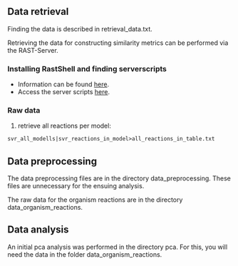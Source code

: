 Data retrieval
--------------
Finding the data is described in retrieval_data.txt.

Retrieving the data for constructing similarity metrics can be performed via the RAST-Server.

### Installing RastShell and finding serverscripts
* Information can be found [here](http://blog.theseed.org/servers/). 
* Access the server scripts [here](http://pubseed.theseed.org/sapling/server.cgi?pod=ServerScripts). 

### Raw data
1. retrieve all reactions per model: 
```perl
svr_all_modells|svr_reactions_in_model>all_reactions_in_table.txt
```

Data preprocessing
-------------------
The data preprocessing files are in the directory data_preprocessing. 
These files are unnecessary for the ensuing analysis. 

The raw data for the organism reactions are in the directory data_organism_reactions.

Data analysis
------------------
An initial pca analysis was performed in the directory pca. 
For this, you will need the data in the folder data_organism_reactions.